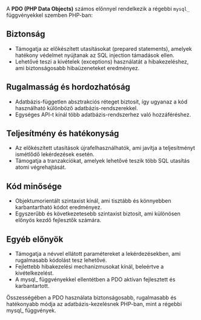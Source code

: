 A **PDO (PHP Data Objects)** számos előnnyel rendelkezik a régebbi `mysql_` függvényekkel szemben PHP-ban:

## Biztonság

- Támogatja az előkészített utasításokat (prepared statements), amelyek hatékony védelmet nyújtanak az SQL injection támadások ellen.
- Lehetővé teszi a kivételek (exceptions) használatát a hibakezeléshez, ami biztonságosabb hibaüzeneteket eredményez.

## Rugalmasság és hordozhatóság

- Adatbázis-független absztrakciós réteget biztosít, így ugyanaz a kód használható különböző adatbázis-rendszerekkel.
- Egységes API-t kínál több adatbázis-rendszerhez való hozzáféréshez.

## Teljesítmény és hatékonyság

- Az előkészített utasítások újrafelhasználhatók, ami javítja a teljesítményt ismétlődő lekérdezések esetén.
- Támogatja a tranzakciókat, amelyek lehetővé teszik több SQL utasítás atomi végrehajtását.

## Kód minősége

- Objektumorientált szintaxist kínál, ami tisztább és könnyebben karbantartható kódot eredményez.
- Egyszerűbb és következetesebb szintaxist biztosít, ami különösen előnyös kezdő fejlesztők számára.

## Egyéb előnyök

- Támogatja a névvel ellátott paramétereket a lekérdezésekben, ami rugalmasabb kódolást tesz lehetővé.
- Fejlettebb hibakezelési mechanizmusokat kínál, beleértve a kivételkezelést.
- A mysql_ függvényekkel ellentétben a PDO aktívan fejlesztett és karbantartott.

Összességében a PDO használata biztonságosabb, rugalmasabb és hatékonyabb módja az adatbázis-kezelésnek PHP-ban, mint a régebbi mysql_ függvények.